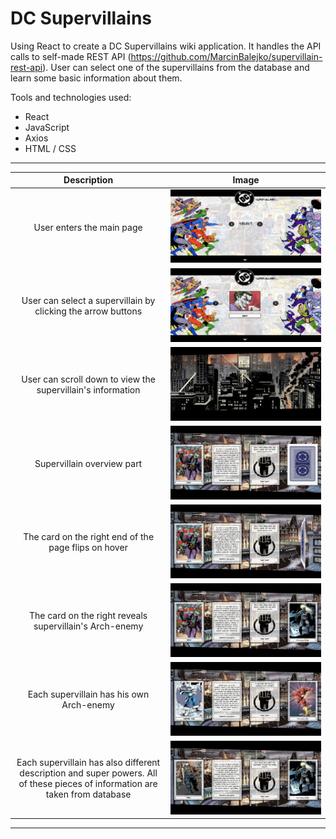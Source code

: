 DC Supervillains
================
Using React to create a DC Supervillains wiki application. It handles the API calls to self-made REST API (https://github.com/MarcinBalejko/supervillain-rest-api). User can select one of the supervillains from the database and learn some basic information about them.


Tools and technologies used:

* React
* JavaScript
* Axios
* HTML / CSS

-----

|   Description   |   Image    |
|:------------:|:----------------:|
|User enters the main page| ![signin](public/images/readme_pics/1.png)|
|User can select a supervillain by clicking the arrow buttons| ![signin](public/images/readme_pics/2.png)|
|User can scroll down to view the supervillain's information| ![signin](public/images/readme_pics/3.png)|
|Supervillain overview part| ![signin](public/images/readme_pics/4.png)|
|The card on the right end of the page flips on hover| ![signin](public/images/readme_pics/5.png)|
|The card on the right reveals supervillain's Arch-enemy| ![signin](public/images/readme_pics/6.png)|
|Each supervillain has his own Arch-enemy| ![signin](public/images/readme_pics/7.png)|
|Each supervillain has also different description and super powers. All of these pieces of information are taken from database| ![signin](public/images/readme_pics/8.png)|

-----
